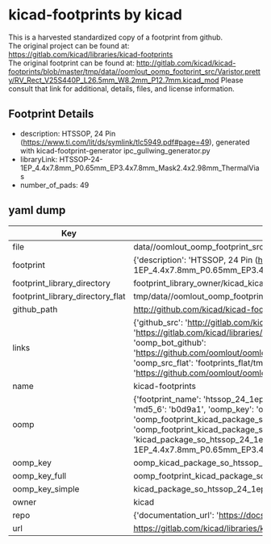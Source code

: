 # kicad-footprints by kicad  
This is a harvested standardized copy of a footprint from github.  
The original project can be found at:  
https://gitlab.com/kicad/libraries/kicad-footprints  
The original footprint can be found at:
http://gitlab.com/kicad/kicad-footprints/blob/master/tmp/data//oomlout_oomp_footprint_src/Varistor.pretty/RV_Rect_V25S440P_L26.5mm_W8.2mm_P12.7mm.kicad_mod
Please consult that link for additional, details, files, and license information.  
## Footprint Details
* description: HTSSOP, 24 Pin (https://www.ti.com/lit/ds/symlink/tlc5949.pdf#page=49), generated with kicad-footprint-generator ipc_gullwing_generator.py  
* libraryLink: HTSSOP-24-1EP_4.4x7.8mm_P0.65mm_EP3.4x7.8mm_Mask2.4x2.98mm_ThermalVias  
* number_of_pads: 49  
## yaml dump  
| Key | Value |  
| --- | --- |  
| file | data//oomlout_oomp_footprint_src/kicad-footprints/Package_SO.pretty/HTSSOP-24-1EP_4.4x7.8mm_P0.65mm_EP3.4x7.8mm_Mask2.4x2.98mm_ThermalVias.kicad_mod |  
| footprint | {'description': 'HTSSOP, 24 Pin (https://www.ti.com/lit/ds/symlink/tlc5949.pdf#page=49), generated with kicad-footprint-generator ipc_gullwing_generator.py', 'libraryLink': 'HTSSOP-24-1EP_4.4x7.8mm_P0.65mm_EP3.4x7.8mm_Mask2.4x2.98mm_ThermalVias', 'number_of_pads': 49} |  
| footprint_library_directory | footprint_library_owner/kicad_kicad-footprints/ |  
| footprint_library_directory_flat | tmp/data//oomlout_oomp_footprint_src/footprints_flat/kicad_package_so_htssop_24_1ep_4_4x7_8mm_p0_65mm_ep3_4x7_8mm_mask2_4x2_98mm_thermalvias/working |  
| github_path | http://github.com/kicad/kicad-footprints/blob/master/tmp/data//oomlout_oomp_footprint_src/Package_SO.pretty/HTSSOP-24-1EP_4.4x7.8mm_P0.65mm_EP3.4x7.8mm_Mask2.4x2.98mm_ThermalVias.kicad_mod |  
| links | {'github_src': 'http://gitlab.com/kicad/kicad-footprints/blob/master/tmp/data//oomlout_oomp_footprint_src/Varistor.pretty/RV_Rect_V25S440P_L26.5mm_W8.2mm_P12.7mm.kicad_mod', 'github_src_repo': 'https://gitlab.com/kicad/libraries/kicad-footprints', 'oomp_bot': 'tmp/data//oomlout_oomp_footprint_src/footprints/kicad_package_so_htssop_24_1ep_4_4x7_8mm_p0_65mm_ep3_4x7_8mm_mask2_4x2_98mm_thermalvias/working', 'oomp_bot_github': 'https://github.com/oomlout/oomlout_oomp_footprint_bot/tree/main/tmp/data//oomlout_oomp_footprint_src/footprints/kicad_package_so_htssop_24_1ep_4_4x7_8mm_p0_65mm_ep3_4x7_8mm_mask2_4x2_98mm_thermalvias/working', 'oomp_src_flat': 'footprints_flat/tmp/data//oomlout_oomp_footprint_src/footprints_flat/kicad_package_so_htssop_24_1ep_4_4x7_8mm_p0_65mm_ep3_4x7_8mm_mask2_4x2_98mm_thermalvias/working', 'oomp_src_flat_github': 'https://github.com/oomlout/oomlout_oomp_footprint_src/tree/main/tmp/data//oomlout_oomp_footprint_src/footprints_flat/kicad_package_so_htssop_24_1ep_4_4x7_8mm_p0_65mm_ep3_4x7_8mm_mask2_4x2_98mm_thermalvias/working'} |  
| name | kicad-footprints |  
| oomp | {'footprint_name': 'htssop_24_1ep_4_4x7_8mm_p0_65mm_ep3_4x7_8mm_mask2_4x2_98mm_thermalvias', 'library_name': 'package_so', 'md5': 'b0d9a12fd20c55709bc6456e247b1102', 'md5_10': 'b0d9a12fd2', 'md5_5': 'b0d9a', 'md5_6': 'b0d9a1', 'oomp_key': 'oomp_kicad_package_so_htssop_24_1ep_4_4x7_8mm_p0_65mm_ep3_4x7_8mm_mask2_4x2_98mm_thermalvias', 'oomp_key_extra': 'oomp_footprint_kicad_package_so_htssop_24_1ep_4_4x7_8mm_p0_65mm_ep3_4x7_8mm_mask2_4x2_98mm_thermalvias', 'oomp_key_full': 'oomp_footprint_kicad_package_so_htssop_24_1ep_4_4x7_8mm_p0_65mm_ep3_4x7_8mm_mask2_4x2_98mm_thermalvias_b0d9a1', 'oomp_key_simple': 'kicad_package_so_htssop_24_1ep_4_4x7_8mm_p0_65mm_ep3_4x7_8mm_mask2_4x2_98mm_thermalvias', 'original_filename': 'data//oomlout_oomp_footprint_src/kicad-footprints/Package_SO.pretty/HTSSOP-24-1EP_4.4x7.8mm_P0.65mm_EP3.4x7.8mm_Mask2.4x2.98mm_ThermalVias.kicad_mod', 'owner_name': 'kicad'} |  
| oomp_key | oomp_kicad_package_so_htssop_24_1ep_4_4x7_8mm_p0_65mm_ep3_4x7_8mm_mask2_4x2_98mm_thermalvias |  
| oomp_key_full | oomp_footprint_kicad_package_so_htssop_24_1ep_4_4x7_8mm_p0_65mm_ep3_4x7_8mm_mask2_4x2_98mm_thermalvias |  
| oomp_key_simple | kicad_package_so_htssop_24_1ep_4_4x7_8mm_p0_65mm_ep3_4x7_8mm_mask2_4x2_98mm_thermalvias |  
| owner | kicad |  
| repo | {'documentation_url': 'https://docs.github.com/rest/repos/repos#get-a-repository', 'message': 'Not Found'} |  
| url | https://gitlab.com/kicad/libraries/kicad-footprints |  


